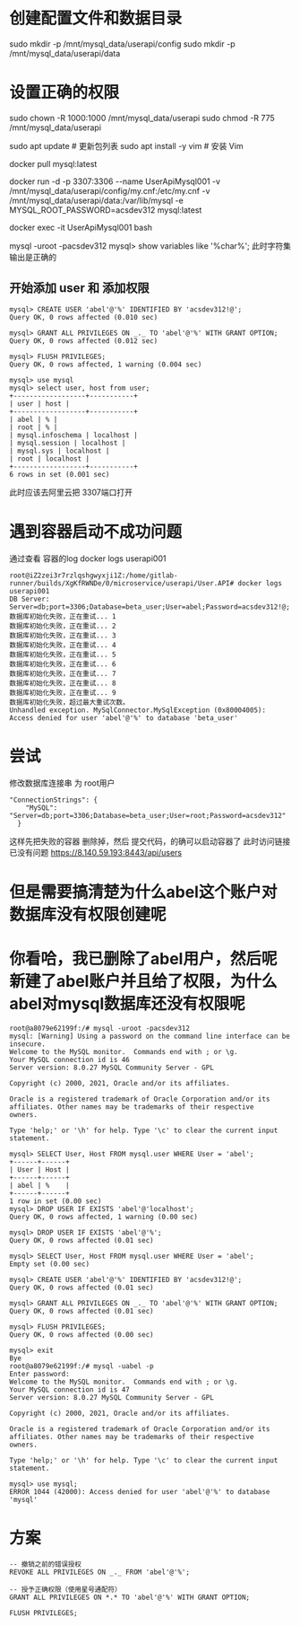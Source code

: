 
# 创建配置文件和数据目录
sudo mkdir -p /mnt/mysql_data/userapi/config
sudo mkdir -p /mnt/mysql_data/userapi/data

# 设置正确的权限
sudo chown -R 1000:1000 /mnt/mysql_data/userapi
sudo chmod -R 775 /mnt/mysql_data/userapi

sudo apt update        # 更新包列表
sudo apt install -y vim  # 安装 Vim

docker pull mysql:latest

docker run -d -p 3307:3306 --name UserApiMysql001 -v /mnt/mysql_data/userapi/config/my.cnf:/etc/my.cnf -v /mnt/mysql_data/userapi/data:/var/lib/mysql -e MYSQL_ROOT_PASSWORD=acsdev312  mysql:latest

docker exec -it UserApiMysql001 bash

mysql -uroot -pacsdev312
mysql> show variables like '%char%';
此时字符集输出是正确的

## 开始添加 user 和 添加权限

```
mysql> CREATE USER 'abel'@'%' IDENTIFIED BY 'acsdev312!@';
Query OK, 0 rows affected (0.010 sec)

mysql> GRANT ALL PRIVILEGES ON _._ TO 'abel'@'%' WITH GRANT OPTION;
Query OK, 0 rows affected (0.012 sec)

mysql> FLUSH PRIVILEGES;
Query OK, 0 rows affected, 1 warning (0.004 sec)

mysql> use mysql
mysql> select user, host from user;
+------------------+-----------+
| user | host |
+------------------+-----------+
| abel | % |
| root | % |
| mysql.infoschema | localhost |
| mysql.session | localhost |
| mysql.sys | localhost |
| root | localhost |
+------------------+-----------+
6 rows in set (0.001 sec)

```
此时应该去阿里云把 3307端口打开
# 
# 遇到容器启动不成功问题
 通过查看 容器的log 
 docker logs userapi001
```
root@iZ2zei3r7rzlqshgwyxji1Z:/home/gitlab-runner/builds/XgKfRWNDe/0/microservice/userapi/User.API# docker logs userapi001
DB Server: Server=db;port=3306;Database=beta_user;User=abel;Password=acsdev312!@;
数据库初始化失败，正在重试... 1
数据库初始化失败，正在重试... 2
数据库初始化失败，正在重试... 3
数据库初始化失败，正在重试... 4
数据库初始化失败，正在重试... 5
数据库初始化失败，正在重试... 6
数据库初始化失败，正在重试... 7
数据库初始化失败，正在重试... 8
数据库初始化失败，正在重试... 9
数据库初始化失败，超过最大重试次数。
Unhandled exception. MySqlConnector.MySqlException (0x80004005): Access denied for user 'abel'@'%' to database 'beta_user'

```

# 尝试
修改数据库连接串 为 root用户
```
"ConnectionStrings": {
    "MySQL": "Server=db;port=3306;Database=beta_user;User=root;Password=acsdev312"
  }
```
这样先把失败的容器 删除掉，然后 提交代码，的确可以启动容器了
此时访问链接已没有问题
https://8.140.59.193:8443/api/users 

# 但是需要搞清楚为什么abel这个账户对数据库没有权限创建呢

# 你看哈，我已删除了abel用户，然后呢新建了abel账户并且给了权限，为什么 abel对mysql数据库还没有权限呢
```
root@a8079e62199f:/# mysql -uroot -pacsdev312
mysql: [Warning] Using a password on the command line interface can be insecure.
Welcome to the MySQL monitor.  Commands end with ; or \g.
Your MySQL connection id is 46
Server version: 8.0.27 MySQL Community Server - GPL

Copyright (c) 2000, 2021, Oracle and/or its affiliates.

Oracle is a registered trademark of Oracle Corporation and/or its
affiliates. Other names may be trademarks of their respective
owners.

Type 'help;' or '\h' for help. Type '\c' to clear the current input statement.

mysql> SELECT User, Host FROM mysql.user WHERE User = 'abel';
+------+------+
| User | Host |
+------+------+
| abel | %    |
+------+------+
1 row in set (0.00 sec)
mysql> DROP USER IF EXISTS 'abel'@'localhost';
Query OK, 0 rows affected, 1 warning (0.00 sec)

mysql> DROP USER IF EXISTS 'abel'@'%';
Query OK, 0 rows affected (0.01 sec)

mysql> SELECT User, Host FROM mysql.user WHERE User = 'abel';
Empty set (0.00 sec)

mysql> CREATE USER 'abel'@'%' IDENTIFIED BY 'acsdev312!@';
Query OK, 0 rows affected (0.01 sec)

mysql> GRANT ALL PRIVILEGES ON _._ TO 'abel'@'%' WITH GRANT OPTION;
Query OK, 0 rows affected (0.01 sec)

mysql> FLUSH PRIVILEGES;
Query OK, 0 rows affected (0.00 sec)

mysql> exit
Bye
root@a8079e62199f:/# mysql -uabel -p
Enter password:
Welcome to the MySQL monitor.  Commands end with ; or \g.
Your MySQL connection id is 47
Server version: 8.0.27 MySQL Community Server - GPL

Copyright (c) 2000, 2021, Oracle and/or its affiliates.

Oracle is a registered trademark of Oracle Corporation and/or its
affiliates. Other names may be trademarks of their respective
owners.

Type 'help;' or '\h' for help. Type '\c' to clear the current input statement.

mysql> use mysql;
ERROR 1044 (42000): Access denied for user 'abel'@'%' to database 'mysql'  
```

# 方案
```
-- 撤销之前的错误授权
REVOKE ALL PRIVILEGES ON _._ FROM 'abel'@'%';

-- 授予正确权限（使用星号通配符）
GRANT ALL PRIVILEGES ON *.* TO 'abel'@'%' WITH GRANT OPTION;

FLUSH PRIVILEGES;
```